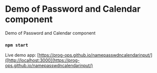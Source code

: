 # Demo of Password and Calendar component

Demo of Password and Calendar component

### `npm start`

Live demo app:
[https://prog-ops.github.io/namepasswdncalendarinput/]([http://localhost:3000](https://prog-ops.github.io/namepasswdncalendarinput/)
